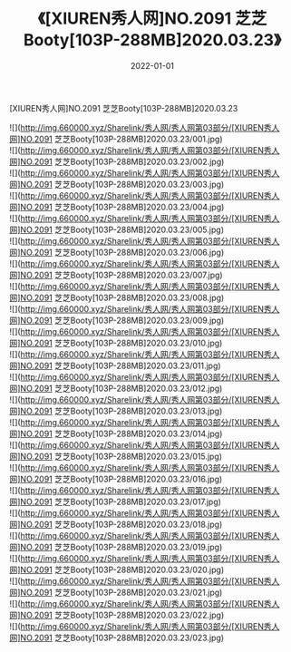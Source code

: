 ﻿---
layout: post
title:  《[XIUREN秀人网]NO.2091 芝芝Booty[103P-288MB]2020.03.23》
date:   2022-01-01
img: http://img.660000.xyz/Sharelink/秀人网/秀人网第03部分/[XIUREN秀人网]NO.2091 芝芝Booty[103P-288MB]2020.03.23/000.jpg
categories: [美女, 清纯, 唯美]
---

[XIUREN秀人网]NO.2091 芝芝Booty[103P-288MB]2020.03.23

 ![](http://img.660000.xyz/Sharelink/秀人网/秀人网第03部分/[XIUREN秀人网]NO.2091 芝芝Booty[103P-288MB]2020.03.23/001.jpg) <br>![](http://img.660000.xyz/Sharelink/秀人网/秀人网第03部分/[XIUREN秀人网]NO.2091 芝芝Booty[103P-288MB]2020.03.23/002.jpg) <br>![](http://img.660000.xyz/Sharelink/秀人网/秀人网第03部分/[XIUREN秀人网]NO.2091 芝芝Booty[103P-288MB]2020.03.23/003.jpg) <br>![](http://img.660000.xyz/Sharelink/秀人网/秀人网第03部分/[XIUREN秀人网]NO.2091 芝芝Booty[103P-288MB]2020.03.23/004.jpg) <br>![](http://img.660000.xyz/Sharelink/秀人网/秀人网第03部分/[XIUREN秀人网]NO.2091 芝芝Booty[103P-288MB]2020.03.23/005.jpg) <br>![](http://img.660000.xyz/Sharelink/秀人网/秀人网第03部分/[XIUREN秀人网]NO.2091 芝芝Booty[103P-288MB]2020.03.23/006.jpg) <br>![](http://img.660000.xyz/Sharelink/秀人网/秀人网第03部分/[XIUREN秀人网]NO.2091 芝芝Booty[103P-288MB]2020.03.23/007.jpg) <br>![](http://img.660000.xyz/Sharelink/秀人网/秀人网第03部分/[XIUREN秀人网]NO.2091 芝芝Booty[103P-288MB]2020.03.23/008.jpg) <br>![](http://img.660000.xyz/Sharelink/秀人网/秀人网第03部分/[XIUREN秀人网]NO.2091 芝芝Booty[103P-288MB]2020.03.23/009.jpg) <br>![](http://img.660000.xyz/Sharelink/秀人网/秀人网第03部分/[XIUREN秀人网]NO.2091 芝芝Booty[103P-288MB]2020.03.23/010.jpg) <br>![](http://img.660000.xyz/Sharelink/秀人网/秀人网第03部分/[XIUREN秀人网]NO.2091 芝芝Booty[103P-288MB]2020.03.23/011.jpg) <br>![](http://img.660000.xyz/Sharelink/秀人网/秀人网第03部分/[XIUREN秀人网]NO.2091 芝芝Booty[103P-288MB]2020.03.23/012.jpg) <br>![](http://img.660000.xyz/Sharelink/秀人网/秀人网第03部分/[XIUREN秀人网]NO.2091 芝芝Booty[103P-288MB]2020.03.23/013.jpg) <br>![](http://img.660000.xyz/Sharelink/秀人网/秀人网第03部分/[XIUREN秀人网]NO.2091 芝芝Booty[103P-288MB]2020.03.23/014.jpg) <br>![](http://img.660000.xyz/Sharelink/秀人网/秀人网第03部分/[XIUREN秀人网]NO.2091 芝芝Booty[103P-288MB]2020.03.23/015.jpg) <br>![](http://img.660000.xyz/Sharelink/秀人网/秀人网第03部分/[XIUREN秀人网]NO.2091 芝芝Booty[103P-288MB]2020.03.23/016.jpg) <br>![](http://img.660000.xyz/Sharelink/秀人网/秀人网第03部分/[XIUREN秀人网]NO.2091 芝芝Booty[103P-288MB]2020.03.23/017.jpg) <br>![](http://img.660000.xyz/Sharelink/秀人网/秀人网第03部分/[XIUREN秀人网]NO.2091 芝芝Booty[103P-288MB]2020.03.23/018.jpg) <br>![](http://img.660000.xyz/Sharelink/秀人网/秀人网第03部分/[XIUREN秀人网]NO.2091 芝芝Booty[103P-288MB]2020.03.23/019.jpg) <br>![](http://img.660000.xyz/Sharelink/秀人网/秀人网第03部分/[XIUREN秀人网]NO.2091 芝芝Booty[103P-288MB]2020.03.23/020.jpg) <br>![](http://img.660000.xyz/Sharelink/秀人网/秀人网第03部分/[XIUREN秀人网]NO.2091 芝芝Booty[103P-288MB]2020.03.23/021.jpg) <br>![](http://img.660000.xyz/Sharelink/秀人网/秀人网第03部分/[XIUREN秀人网]NO.2091 芝芝Booty[103P-288MB]2020.03.23/022.jpg) <br>![](http://img.660000.xyz/Sharelink/秀人网/秀人网第03部分/[XIUREN秀人网]NO.2091 芝芝Booty[103P-288MB]2020.03.23/023.jpg) <br>